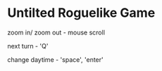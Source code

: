 # Untilted Roguelike Game

zoom in/ zoom out - mouse scroll

next turn - 'Q'

change daytime - 'space', 'enter'
